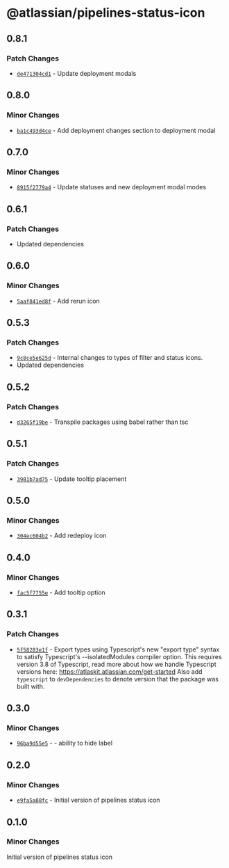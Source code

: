 # @atlassian/pipelines-status-icon

## 0.8.1

### Patch Changes

- [`de471304cd1`](https://bitbucket.org/atlassian/atlassian-frontend/commits/de471304cd1) - Update deployment modals

## 0.8.0

### Minor Changes

- [`ba1c493d4ce`](https://bitbucket.org/atlassian/atlassian-frontend/commits/ba1c493d4ce) - Add deployment changes section to deployment modal

## 0.7.0

### Minor Changes

- [`8915f2779a4`](https://bitbucket.org/atlassian/atlassian-frontend/commits/8915f2779a4) - Update statuses and new deployment modal modes

## 0.6.1

### Patch Changes

- Updated dependencies

## 0.6.0

### Minor Changes

- [`5aaf841ed8f`](https://bitbucket.org/atlassian/atlassian-frontend/commits/5aaf841ed8f) - Add rerun icon

## 0.5.3

### Patch Changes

- [`9c8ce5e625d`](https://bitbucket.org/atlassian/atlassian-frontend/commits/9c8ce5e625d) - Internal changes to types of filter and status icons.
- Updated dependencies

## 0.5.2

### Patch Changes

- [`d3265f19be`](https://bitbucket.org/atlassian/atlassian-frontend/commits/d3265f19be) - Transpile packages using babel rather than tsc

## 0.5.1

### Patch Changes

- [`3981b7ad75`](https://bitbucket.org/atlassian/atlassian-frontend/commits/3981b7ad75) - Update tooltip placement

## 0.5.0

### Minor Changes

- [`304ec604b2`](https://bitbucket.org/atlassian/atlassian-frontend/commits/304ec604b2) - Add redeploy icon

## 0.4.0

### Minor Changes

- [`fac5f7755e`](https://bitbucket.org/atlassian/atlassian-frontend/commits/fac5f7755e) - Add tooltip option

## 0.3.1

### Patch Changes

- [`5f58283e1f`](https://bitbucket.org/atlassian/atlassian-frontend/commits/5f58283e1f) - Export types using Typescript's new "export type" syntax to satisfy Typescript's --isolatedModules compiler option.
  This requires version 3.8 of Typescript, read more about how we handle Typescript versions here: https://atlaskit.atlassian.com/get-started
  Also add `typescript` to `devDependencies` to denote version that the package was built with.

## 0.3.0

### Minor Changes

- [`96ba9d55e5`](https://bitbucket.org/atlassian/atlassian-frontend/commits/96ba9d55e5) - - ability to hide label

## 0.2.0

### Minor Changes

- [`e9fa5a08fc`](https://bitbucket.org/atlassian/atlassian-frontend/commits/e9fa5a08fc) - Initial version of pipelines status icon

## 0.1.0

### Minor Changes

Initial version of pipelines status icon
